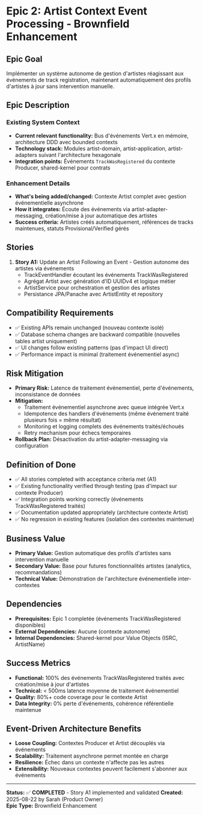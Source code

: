 # Epic 2: Artist Context Event Processing - Brownfield Enhancement

## Epic Goal

Implémenter un système autonome de gestion d'artistes réagissant aux événements de track registration, maintenant automatiquement des profils d'artistes à jour sans intervention manuelle.

## Epic Description

### Existing System Context

- **Current relevant functionality:** Bus d'événements Vert.x en mémoire, architecture DDD avec bounded contexts
- **Technology stack:** Modules artist-domain, artist-application, artist-adapters suivant l'architecture hexagonale
- **Integration points:** Événements `TrackWasRegistered` du contexte Producer, shared-kernel pour contrats

### Enhancement Details

- **What's being added/changed:** Contexte Artist complet avec gestion événementielle asynchrone
- **How it integrates:** Écoute des événements via artist-adapter-messaging, création/mise à jour automatique des artistes
- **Success criteria:** Artistes créés automatiquement, références de tracks maintenues, statuts Provisional/Verified gérés

## Stories

1. **Story A1:** Update an Artist Following an Event - Gestion autonome des artistes via événements
   - TrackEventHandler écoutant les événements TrackWasRegistered
   - Agrégat Artist avec génération d'ID UUIDv4 et logique métier
   - ArtistService pour orchestration et gestion des artistes
   - Persistance JPA/Panache avec ArtistEntity et repository

## Compatibility Requirements

- ✅ Existing APIs remain unchanged (nouveau contexte isolé)
- ✅ Database schema changes are backward compatible (nouvelles tables artist uniquement)
- ✅ UI changes follow existing patterns (pas d'impact UI direct)
- ✅ Performance impact is minimal (traitement événementiel async)

## Risk Mitigation

- **Primary Risk:** Latence de traitement événementiel, perte d'événements, inconsistance de données
- **Mitigation:**
  - Traitement événementiel asynchrone avec queue intégrée Vert.x
  - Idempotence des handlers d'événements (même événement traité plusieurs fois = même résultat)
  - Monitoring et logging complets des événements traités/échoués
  - Retry mechanism pour échecs temporaires
- **Rollback Plan:** Désactivation du artist-adapter-messaging via configuration

## Definition of Done

- ✅ All stories completed with acceptance criteria met (A1)
- ✅ Existing functionality verified through testing (pas d'impact sur contexte Producer)
- ✅ Integration points working correctly (événements TrackWasRegistered traités)
- ✅ Documentation updated appropriately (architecture contexte Artist)
- ✅ No regression in existing features (isolation des contextes maintenue)

## Business Value

- **Primary Value:** Gestion automatique des profils d'artistes sans intervention manuelle
- **Secondary Value:** Base pour futures fonctionnalités artistes (analytics, recommandations)
- **Technical Value:** Démonstration de l'architecture événementielle inter-contextes

## Dependencies

- **Prerequisites:** Epic 1 completée (événements TrackWasRegistered disponibles)
- **External Dependencies:** Aucune (contexte autonome)
- **Internal Dependencies:** Shared-kernel pour Value Objects (ISRC, ArtistName)

## Success Metrics

- **Functional:** 100% des événements TrackWasRegistered traités avec création/mise à jour d'artistes
- **Technical:** < 500ms latence moyenne de traitement événementiel
- **Quality:** 80%+ code coverage pour le contexte Artist
- **Data Integrity:** 0% perte d'événements, cohérence référentielle maintenue

## Event-Driven Architecture Benefits

- **Loose Coupling:** Contextes Producer et Artist découplés via événements
- **Scalability:** Traitement asynchrone permet montée en charge
- **Resilience:** Échec dans un contexte n'affecte pas les autres
- **Extensibility:** Nouveaux contextes peuvent facilement s'abonner aux événements

---

**Status:** ✅ **COMPLETED** - Story A1 implemented and validated
**Created:** 2025-08-22 by Sarah (Product Owner)  
**Epic Type:** Brownfield Enhancement